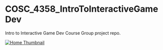 # COSC_4358_IntroToInteractiveGameDev
Intro to Interactive Game Dev Course Group project repo.

[![Home Thumbnail](https://i.postimg.cc/sgt1m8X8/Snipaste-2023-04-14-05-49-59.png)](https://www.youtube.com/watch?v=R_AlvOSUgzA "Home Thumbnail")
